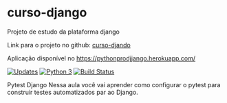 # curso-django
Projeto de estudo da plataforma django

Link para o projeto no github: [curso-djando](https://github.com/ogpgit/curso-django.git)

Aplicação disponível no  https://pythonprodjjango.herokuapp.com/

[![Updates](https://pyup.io/repos/github/ogpgit/curso-django/shield.svg)](https://pyup.io/repos/github/ogpgit/curso-django/)
[![Python 3](https://pyup.io/repos/github/ogpgit/curso-django/python-3-shield.svg)](https://pyup.io/repos/github/ogpgit/curso-django/)
[![Build Status](https://travis-ci.org/ogpgit/curso-django.svg?branch=main)](https://travis-ci.org/ogpgit/curso-django)

Pytest Django
Nessa aula você vai aprender como configurar o pytest para construir testes automatizados par ao Django.
